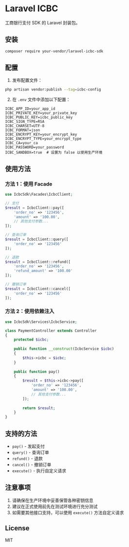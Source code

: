 # Laravel ICBC

工商银行支付 SDK 的 Laravel 封装包。

## 安装

```bash
composer require your-vendor/laravel-icbc-sdk
```

## 配置

1. 发布配置文件：

```bash
php artisan vendor:publish --tag=icbc-config
```

2. 在 `.env` 文件中添加以下配置：

```env
ICBC_APP_ID=your_app_id
ICBC_PRIVATE_KEY=your_private_key
ICBC_PUBLIC_KEY=icbc_public_key
ICBC_SIGN_TYPE=RSA
ICBC_CHARSET=UTF-8
ICBC_FORMAT=json
ICBC_ENCRYPT_KEY=your_encrypt_key
ICBC_ENCRYPT_TYPE=your_encrypt_type
ICBC_CA=your_ca
ICBC_PASSWORD=your_password
ICBC_SANDBOX=true  # 设置为 false 以使用生产环境
```

## 使用方法

### 方法 1：使用 Facade

```php
use IcbcSdk\Facades\IcbcClient;

// 支付
$result = IcbcClient::pay([
    'order_no' => '123456',
    'amount' => '100.00',
    // 其他支付参数...
]);

// 查询订单
$result = IcbcClient::query([
    'order_no' => '123456'
]);

// 退款
$result = IcbcClient::refund([
    'order_no' => '123456',
    'refund_amount' => '100.00'
]);

// 撤销订单
$result = IcbcClient::cancel([
    'order_no' => '123456'
]);
```

### 方法 2：使用依赖注入

```php
use IcbcSdk\Services\IcbcService;

class PaymentController extends Controller
{
    protected $icbc;
    
    public function __construct(IcbcService $icbc)
    {
        $this->icbc = $icbc;
    }
    
    public function pay()
    {
        $result = $this->icbc->pay([
            'order_no' => '123456',
            'amount' => '100.00',
            // 其他支付参数...
        ]);
        
        return $result;
    }
}
```

## 支持的方法

- `pay()` - 发起支付
- `query()` - 查询订单
- `refund()` - 退款
- `cancel()` - 撤销订单
- `execute()` - 执行自定义请求

## 注意事项

1. 请确保在生产环境中妥善保管各种密钥信息
2. 建议在正式使用前先在测试环境进行充分测试
3. 如需要其他接口支持，可以使用 `execute()` 方法自定义请求

## License

MIT 